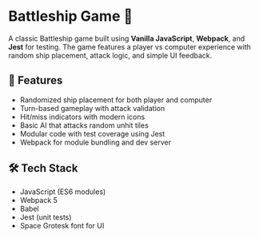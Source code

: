 # Battleship Game 🎯

A classic Battleship game built using **Vanilla JavaScript**, **Webpack**, and **Jest** for testing. The game features a player vs computer experience with random ship placement, attack logic, and simple UI feedback.

## 🚀 Features

- Randomized ship placement for both player and computer
- Turn-based gameplay with attack validation
- Hit/miss indicators with modern icons
- Basic AI that attacks random unhit tiles
- Modular code with test coverage using Jest
- Webpack for module bundling and dev server

## 🛠️ Tech Stack

- JavaScript (ES6 modules)
- Webpack 5
- Babel
- Jest (unit tests)
- Space Grotesk font for UI